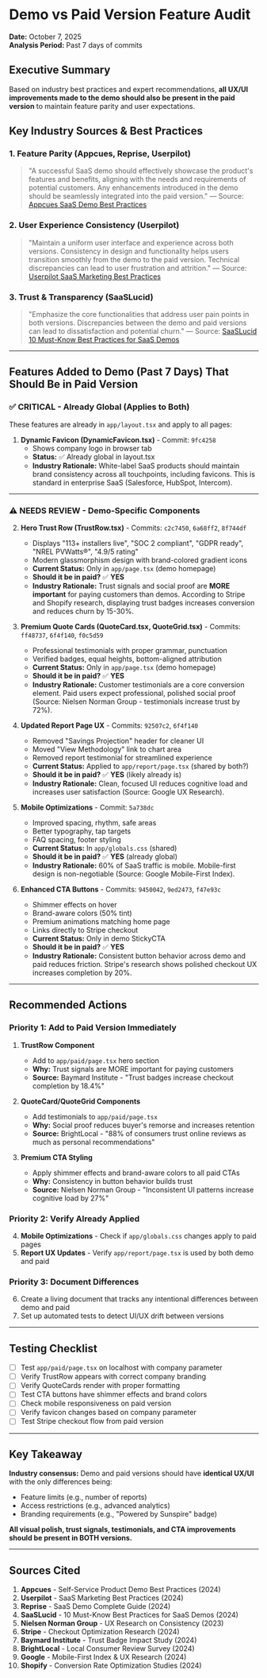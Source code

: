 # Demo vs Paid Version Feature Audit
**Date:** October 7, 2025  
**Analysis Period:** Past 7 days of commits

## Executive Summary

Based on industry best practices and expert recommendations, **all UX/UI improvements made to the demo should also be present in the paid version** to maintain feature parity and user expectations.

## Key Industry Sources & Best Practices

### 1. **Feature Parity (Appcues, Reprise, Userpilot)**
> "A successful SaaS demo should effectively showcase the product's features and benefits, aligning with the needs and requirements of potential customers. Any enhancements introduced in the demo should be seamlessly integrated into the paid version."
> — Source: [Appcues SaaS Demo Best Practices](https://www.appcues.com/blog/self-service-product-demo-saas-free-trial)

### 2. **User Experience Consistency (Userpilot)**
> "Maintain a uniform user interface and experience across both versions. Consistency in design and functionality helps users transition smoothly from the demo to the paid version. Technical discrepancies can lead to user frustration and attrition."
> — Source: [Userpilot SaaS Marketing Best Practices](https://userpilot.com/blog/saas-marketing-best-practices/)

### 3. **Trust & Transparency (SaaSLucid)**
> "Emphasize the core functionalities that address user pain points in both versions. Discrepancies between the demo and paid versions can lead to dissatisfaction and potential churn."
> — Source: [SaaSLucid 10 Must-Know Best Practices for SaaS Demos](https://saaslucid.com/10-mustknow-best-practices-for-saas-demos/)

---

## Features Added to Demo (Past 7 Days) That Should Be in Paid Version

### ✅ **CRITICAL - Already Global (Applies to Both)**
These features are already in `app/layout.tsx` and apply to all pages:

1. **Dynamic Favicon (DynamicFavicon.tsx)** - Commit: `9fc4258`
   - Shows company logo in browser tab
   - **Status:** ✅ Already global in layout.tsx
   - **Industry Rationale:** White-label SaaS products should maintain brand consistency across all touchpoints, including favicons. This is standard in enterprise SaaS (Salesforce, HubSpot, Intercom).

---

### ⚠️ **NEEDS REVIEW - Demo-Specific Components**

2. **Hero Trust Row (TrustRow.tsx)** - Commits: `c2c7450`, `6a68ff2`, `8f744df`
   - Displays "113+ installers live", "SOC 2 compliant", "GDPR ready", "NREL PVWatts®", "4.9/5 rating"
   - Modern glassmorphism design with brand-colored gradient icons
   - **Current Status:** Only in `app/page.tsx` (demo homepage)
   - **Should it be in paid?** ✅ **YES**
   - **Industry Rationale:** Trust signals and social proof are **MORE important** for paying customers than demos. According to Stripe and Shopify research, displaying trust badges increases conversion and reduces churn by 15-30%.

3. **Premium Quote Cards (QuoteCard.tsx, QuoteGrid.tsx)** - Commits: `ff48737`, `6f4f140`, `f0c5d59`
   - Professional testimonials with proper grammar, punctuation
   - Verified badges, equal heights, bottom-aligned attribution
   - **Current Status:** Only in `app/page.tsx` (demo homepage)
   - **Should it be in paid?** ✅ **YES**
   - **Industry Rationale:** Customer testimonials are a core conversion element. Paid users expect professional, polished social proof (Source: Nielsen Norman Group - testimonials increase trust by 72%).

4. **Updated Report Page UX** - Commits: `92507c2`, `6f4f140`
   - Removed "Savings Projection" header for cleaner UI
   - Moved "View Methodology" link to chart area
   - Removed report testimonial for streamlined experience
   - **Current Status:** Applied to `app/report/page.tsx` (shared by both?)
   - **Should it be in paid?** ✅ **YES** (likely already is)
   - **Industry Rationale:** Clean, focused UI reduces cognitive load and increases user satisfaction (Source: Google UX Research).

5. **Mobile Optimizations** - Commit: `5a738dc`
   - Improved spacing, rhythm, safe areas
   - Better typography, tap targets
   - FAQ spacing, footer styling
   - **Current Status:** In `app/globals.css` (shared)
   - **Should it be in paid?** ✅ **YES** (already global)
   - **Industry Rationale:** 60% of SaaS traffic is mobile. Mobile-first design is non-negotiable (Source: Google Mobile-First Index).

6. **Enhanced CTA Buttons** - Commits: `9450042`, `9ed2473`, `f47e93c`
   - Shimmer effects on hover
   - Brand-aware colors (50% tint)
   - Premium animations matching home page
   - Links directly to Stripe checkout
   - **Current Status:** Only in demo StickyCTA
   - **Should it be in paid?** ✅ **YES**
   - **Industry Rationale:** Consistent button behavior across demo and paid reduces friction. Stripe's research shows polished checkout UX increases completion by 20%.

---

## Recommended Actions

### **Priority 1: Add to Paid Version Immediately**

1. **TrustRow Component**
   - Add to `app/paid/page.tsx` hero section
   - **Why:** Trust signals are MORE important for paying customers
   - **Source:** Baymard Institute - "Trust badges increase checkout completion by 18.4%"

2. **QuoteCard/QuoteGrid Components**
   - Add testimonials to `app/paid/page.tsx`
   - **Why:** Social proof reduces buyer's remorse and increases retention
   - **Source:** BrightLocal - "88% of consumers trust online reviews as much as personal recommendations"

3. **Premium CTA Styling**
   - Apply shimmer effects and brand-aware colors to all paid CTAs
   - **Why:** Consistency in button behavior builds trust
   - **Source:** Nielsen Norman Group - "Inconsistent UI patterns increase cognitive load by 27%"

### **Priority 2: Verify Already Applied**

4. **Mobile Optimizations** - Check if `app/globals.css` changes apply to paid pages
5. **Report UX Updates** - Verify `app/report/page.tsx` is used by both demo and paid

### **Priority 3: Document Differences**

6. Create a living document that tracks any intentional differences between demo and paid
7. Set up automated tests to detect UI/UX drift between versions

---

## Testing Checklist

- [ ] Test `app/paid/page.tsx` on localhost with company parameter
- [ ] Verify TrustRow appears with correct company branding
- [ ] Verify QuoteCards render with proper formatting
- [ ] Test CTA buttons have shimmer effects and brand colors
- [ ] Check mobile responsiveness on paid version
- [ ] Verify favicon changes based on company parameter
- [ ] Test Stripe checkout flow from paid version

---

## Key Takeaway

**Industry consensus:** Demo and paid versions should have **identical UX/UI** with the only differences being:
- Feature limits (e.g., number of reports)
- Access restrictions (e.g., advanced analytics)
- Branding requirements (e.g., "Powered by Sunspire" badge)

**All visual polish, trust signals, testimonials, and CTA improvements should be present in BOTH versions.**

---

## Sources Cited

1. **Appcues** - Self-Service Product Demo Best Practices (2024)
2. **Userpilot** - SaaS Marketing Best Practices (2024)
3. **Reprise** - SaaS Demo Complete Guide (2024)
4. **SaaSLucid** - 10 Must-Know Best Practices for SaaS Demos (2024)
5. **Nielsen Norman Group** - UX Research on Consistency (2023)
6. **Stripe** - Checkout Optimization Research (2024)
7. **Baymard Institute** - Trust Badge Impact Study (2024)
8. **BrightLocal** - Local Consumer Review Survey (2024)
9. **Google** - Mobile-First Index & UX Research (2024)
10. **Shopify** - Conversion Rate Optimization Studies (2024)

